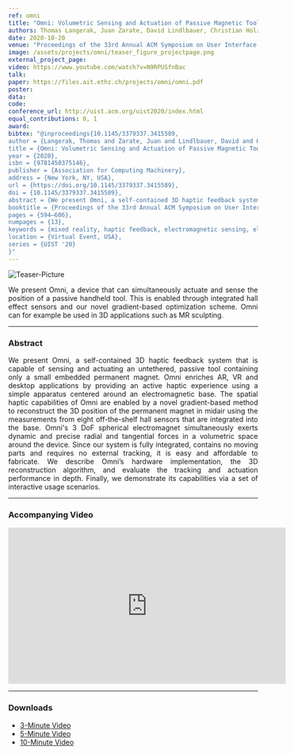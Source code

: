 ```yaml
---
ref: omni
title: "Omni: Volumetric Sensing and Actuation of Passive Magnetic Tools for Dynamic Haptic Feedback"
authors: Thomas Langerak, Juan Zarate, David Lindlbauer, Christian Holz, Otmar Hilliges
date: 2020-10-20
venue: "Proceedings of the 33rd Annual ACM Symposium on User Interface Software and Technology"
image: /assets/projects/omni/teaser_figure_projectpage.png
external_project_page: 
video: https://www.youtube.com/watch?v=N9RPUSfnBac
talk: 
paper: https://files.ait.ethz.ch/projects/omni/omni.pdf
poster: 
data: 
code: 
conference_url: http://uist.acm.org/uist2020/index.html
equal_contributions: 0, 1
award: 
bibtex: "@inproceedings{10.1145/3379337.3415589,
author = {Langerak, Thomas and Zarate, Juan and Lindlbauer, David and Holz, Christian and Hilliges, Otmar},
title = {Omni: Volumetric Sensing and Actuation of Passive Magnetic Tools for Dynamic Haptic Feedback},
year = {2020},
isbn = {9781450375146},
publisher = {Association for Computing Machinery},
address = {New York, NY, USA},
url = {https://doi.org/10.1145/3379337.3415589},
doi = {10.1145/3379337.3415589},
abstract = {We present Omni, a self-contained 3D haptic feedback system that is capable of sensing and actuating an untethered, passive tool containing only a small embedded permanent magnet. Omni enriches AR, VR and desktop applications by providing an active haptic experience using a simple apparatus centered around an electromagnetic base. The spatial haptic capabilities of Omni are enabled by a novel gradient-based method to reconstruct the 3D position of the permanent magnet in midair using the measurements from eight off-the-shelf hall sensors that are integrated into the base. Omni's 3 DoF spherical electromagnet simultaneously exerts dynamic and precise radial and tangential forces in a volumetric space around the device. Since our system is fully integrated, contains no moving parts and requires no external tracking, it is easy and affordable to fabricate. We describe Omni's hardware implementation, our 3D reconstruction algorithm, and evaluate the tracking and actuation performance in depth. Finally, we demonstrate its capabilities via a set of interactive usage scenarios.},
booktitle = {Proceedings of the 33rd Annual ACM Symposium on User Interface Software and Technology},
pages = {594–606},
numpages = {13},
keywords = {mixed reality, haptic feedback, electromagnetic sensing, electromagnets},
location = {Virtual Event, USA},
series = {UIST '20}
}"
---
```


<img class="fullcol" src="/assets/projects/omni/teaser_figure.png" alt="Teaser-Picture"/>

<p align="justify">
    <span class="figurecap">
We present Omni, a device that can simultaneously actuate and sense the position of a passive handheld tool. This is enabled through integrated hall effect sensors and our novel gradient-based optimization scheme. Omni can for example be used in 3D applications such as MR sculpting.
   </span>
</p>
<hr />
        


<h3>Abstract</h3>
<p align="justify">
We present Omni, a self-contained 3D haptic feedback system that is capable of sensing and actuating an untethered, passive tool containing only a small embedded permanent magnet. Omni enriches AR, VR and desktop applications by providing an active haptic experience using a simple apparatus centered around an electromagnetic base. 
The spatial haptic capabilities of Omni are enabled by a novel gradient-based method to reconstruct the 3D position of the permanent magnet in midair using the measurements from eight off-the-shelf hall sensors that are integrated into the base. Omni's 3 DoF spherical electromagnet simultaneously exerts dynamic and precise radial and tangential forces in a volumetric space around the device. Since our system is fully integrated, contains no moving parts and requires no external tracking, it is easy and affordable to fabricate. 
We describe Omni’s hardware implementation, the 3D reconstruction algorithm, and evaluate the tracking and actuation performance in depth. Finally, we demonstrate its capabilities via a set of interactive usage scenarios.
</p>
<hr />
    


<h3>Accompanying Video</h3>
<div class="video" align="center">
<iframe width="560" height="315" src="https://www.youtube.com/embed/N9RPUSfnBac" frameborder="0" allow="accelerometer; autoplay; encrypted-media; gyroscope; picture-in-picture" allowfullscreen></iframe>
</div>
<hr />



<h3>Downloads</h3>
<ul class="linklist">
     <li class="a-vid"><a title="Video" href="<?php ait_root_dir();?>projects/2020/omni/downloads/omni_3min.mp4">3-Minute Video</a></li>
     <li class="a-vid"><a title="Video" href="<?php ait_root_dir();?>projects/2020/omni/downloads/omni_5min.mp4">5-Minute Video</a></li>
     <li class="a-vid"><a title="Video" href="<?php ait_root_dir();?>projects/2020/omni/downloads/omni_10min.mp4">10-Minute Video</a></li>
</ul>

<!--     <ul class="linklist">
         <li class="a-vid"><a title="Video" href="<?php ait_root_dir();?>projects/2020/magnipulator/downloads/magnipulator.mp4">Video</a></li>
         <li class="a-pdf"><a target="_blank" title="PDF" href="<?php ait_root_dir();?>projects/2020/magnipulator/downloads/magnipulator.pdf">PDF</a></li>
 	     <li class="a-bib"><a title="BibTex" href="<?php ait_root_dir();?>projects/2020/magnipulator/zarate2020mag.bib">BibTeX</a></li>
    </ul>
    <br/> -->
